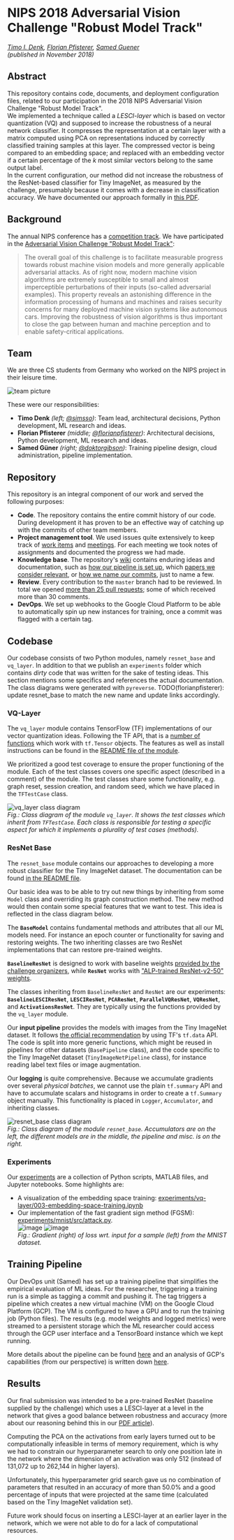 # NIPS 2018 Adversarial Vision Challenge "Robust Model Track"
_[Timo I. Denk](https://timodenk.com/), [Florian Pfisterer](https://twitter.com/FlorianPfi), [Samed Guener](https://twitter.com/samedguener)  
(published in November 2018)_

## Abstract
This repository contains code, documents, and deployment configuration files, related to our participation in the 2018 NIPS Adversarial Vision Challenge "Robust Model Track".  
We implemented a technique called a _LESCI-layer_ which is based on vector quantization (VQ) and supposed to increase the robustness of a neural network classifier.
It compresses the representation at a certain layer with a matrix computed using PCA on representations induced by correctly classified training samples at this layer.
The compressed vector is being compared to an embedding space; and replaced with an embedding vector if a certain percentage of the _k_ most similar vectors belong to the same output label.  
In the current configuration, our method did not increase the robustness of the ResNet-based classifier for Tiny ImageNet, as measured by the challenge, presumably because it comes with a decrease in classification accuracy.
We have documented our approach formally in [this PDF](./docs/article/article.pdf).


## Background

The annual NIPS conference has a [competition track](https://nips.cc/Conferences/2018/CompetitionTrack).
We have participated in the [Adversarial Vision Challenge "Robust Model Track"](https://www.crowdai.org/challenges/adversarial-vision-challenge):
> The overall goal of this challenge is to facilitate measurable progress towards robust machine vision models and more generally applicable adversarial attacks. As of right now, modern machine vision algorithms are extremely susceptible to small and almost imperceptible perturbations of their inputs (so-called adversarial examples). This property reveals an astonishing difference in the information processing of humans and machines and raises security concerns for many deployed machine vision systems like autonomous cars. Improving the robustness of vision algorithms is thus important to close the gap between human and machine perception and to enable safety-critical applications.

## Team

We are three CS students from Germany who worked on the NIPS project in their leisure time.

![team picture](https://user-images.githubusercontent.com/6556307/48194510-88171080-e34d-11e8-8d9a-705f82b6a50d.png)

These were our responsibilities:

* **Timo Denk** _(left; [@simsso](https://github.com/simsso))_: Team lead, architectural decisions, Python development, ML research and ideas.
* **Florian Pfisterer** _(middle; [@florianpfisterer](https://github.com/florianpfisterer))_: Architectural decisions, Python development, ML research and ideas.
* **Samed Güner** _(right; [@doktorgibson](https://github.com/doktorgibson))_: Training pipeline design, cloud administration, pipeline implementation.

## Repository

This repository is an integral component of our work and served the following purposes:
* **Code**. The repository contains the entire commit history of our code. During development it has proven to be an effective way of catching up with the commits of other team members.
* **Project management tool**. We used issues quite extensively to keep track of [work items](https://github.com/Simsso/NIPS-2018-Adversarial-Vision-Challenge/issues?q=label%3Awork-item+) and [meetings](https://github.com/Simsso/NIPS-2018-Adversarial-Vision-Challenge/issues?q=label%3Ameeting). For each meeting we took notes of assignments and documented the progress we had made.
* **Knowledge base**. The repository's [wiki](https://github.com/Simsso/NIPS-2018-Adversarial-Vision-Challenge/wiki) contains enduring ideas and documentation, such as [how our pipeline is set up](https://github.com/Simsso/NIPS-2018-Adversarial-Vision-Challenge/wiki/Training-Pipeline), which [papers we consider relevant](https://github.com/Simsso/NIPS-2018-Adversarial-Vision-Challenge/wiki/Reading-List), or [how we name our commits](https://github.com/Simsso/NIPS-2018-Adversarial-Vision-Challenge/wiki/Repository-Conventions), just to name a few.
* **Review**. Every contribution to the `master` branch had to be reviewed. In total we opened [more than 25 pull requests](https://github.com/Simsso/NIPS-2018-Adversarial-Vision-Challenge/pulls?q=is%3Apr); some of which received more than 30 comments.
* **DevOps**. We set up webhooks to the Google Cloud Platform to be able to automatically spin up new instances for training, once a commit was flagged with a certain tag.

## Codebase
Our codebase consists of two Python modules, namely `resnet_base` and `vq_layer`. In addition to that we publish an `experiments` folder which contains _dirty_ code that was written for the sake of testing ideas. This section mentions some specifics and references the actual documentation. The class diagrams were generated with `pyreverse`. TODO(florianpfisterer): update resnet_base to match the new name and update links accordingly.

### VQ-Layer
The `vq_layer` module contains TensorFlow (TF) implementations of our vector quantization ideas. Following the TF API, that is a [number of functions](https://github.com/Simsso/NIPS-2018-Adversarial-Vision-Challenge/blob/master/vq-layer/vq_layer/vq_layer.py) which work with `tf.Tensor` objects. The features as well as install instructions can be found in the [README file of the module](https://github.com/Simsso/NIPS-2018-Adversarial-Vision-Challenge/blob/master/vq-layer/README.md).

We prioritized a good test coverage to ensure the proper functioning of the module. Each of the test classes covers one specific aspect (described in a comment) of the module. The test classes share some functionality, e.g. graph reset, session creation, and random seed, which we have placed in the `TFTestCase` class.

![vq_layer class diagram](https://user-images.githubusercontent.com/6556307/48197469-1c857100-e356-11e8-9469-2451c8e38654.png)  
_Fig.: Class diagram of the module `vq_layer`. It shows the test classes which inherit from `TFTestCase`. Each class is responsible for testing a specific aspect for which it implements a plurality of test cases (methods)._

### ResNet Base

The `resnet_base` module contains our approaches to developing a more robust classifier for the Tiny ImageNet dataset. The documentation can be found [in the README file](https://github.com/Simsso/NIPS-2018-Adversarial-Vision-Challenge/blob/master/resnet-base/README.md).

Our basic idea was to be able to try out new things by inheriting from some `Model` class and overriding its graph construction method. The new method would then contain some special features that we want to test. This idea is reflected in the class diagram below. 

The **`BaseModel`** contains fundamental methods and attributes that all our ML models need. For instance an epoch counter or functionality for saving and restoring weights. The two inheriting classes are two ResNet implementations that can restore pre-trained weights. 

**`BaselineResNet`** is designed to work with baseline weights [provided by the challenge organizers](https://gitlab.crowdai.org/adversarial-vision-challenge/resnet18_model_baseline/tree/master/resnet18/checkpoints/model), while **`ResNet`** works with ["ALP-trained ResNet-v2-50" weights](https://github.com/tensorflow/models/tree/master/research/adversarial_logit_pairing#pre-trained-models).

The classes inheriting from `BaselineResNet` and `ResNet` are our experiments: **`BaselineLESCIResNet`**, **`LESCIResNet`**, **`PCAResNet`**, **`ParallelVQResNet`**, **`VQResNet`**, and **`ActivationsResNet`**. They are typically using the functions provided by the `vq_layer` module.

Our **input pipeline** provides the models with images from the Tiny ImageNet dataset. It follows [the official recommendation](https://www.tensorflow.org/guide/datasets) by using TF's `tf.data` API. The code is split into more generic functions, which might be reused in pipelines for other datasets (`BasePipeline` class), and the code specific to the Tiny ImageNet dataset (`TinyImageNetPipeline` class), for instance reading label text files or image augmentation.

Our **logging** is quite comprehensive. Because we accumulate gradients over several _physical batches_, we cannot use the plain `tf.summary` API and have to accumulate scalars and histograms in order to create a `tf.Summary` object manually. This functionality is placed in `Logger`, `Accumulator`, and inheriting classes.

![resnet_base class diagram](https://user-images.githubusercontent.com/6556307/48197117-09be6c80-e355-11e8-8a97-7e2b43edc8e6.png)  
_Fig.: Class diagram of the module `resnet_base`. Accumulators are on the left, the different models are in the middle, the pipeline and misc. is on the right._


### Experiments

Our [experiments](https://github.com/Simsso/NIPS-2018-Adversarial-Vision-Challenge/tree/master/experiments) are a collection of Python scripts, MATLAB files, and Jupyter notebooks. Some highlights are:
* A visualization of the embedding space training: [experiments/vq-layer/003-embedding-space-training.ipynb](https://github.com/Simsso/NIPS-2018-Adversarial-Vision-Challenge/blob/master/experiments/vq-layer/003-embedding-space-training.ipynb)
* Our implementation of the fast gradient sign method (FGSM): [experiments/mnist/src/attack.py](https://github.com/Simsso/NIPS-2018-Adversarial-Vision-Challenge/blob/master/experiments/mnist/src/attack.py).  
![image](https://user-images.githubusercontent.com/6556307/41718032-fbbc0c76-755b-11e8-902e-f752438935d6.png) ![image](https://user-images.githubusercontent.com/6556307/41718050-0fe0cd68-755c-11e8-9e57-864f75e0daef.png)  
_Fig.: Gradient (right) of loss wrt. input for a sample (left) from the MNIST dataset._

## Training Pipeline
Our DevOps unit (Samed) has set up a training pipeline that simplifies the empirical evaluation of ML ideas. For the researcher, triggering a training run is a simple as tagging a commit and pushing it. The tag triggers a pipeline which creates a new virtual machine (VM) on the Google Cloud Platform (GCP). The VM is configured to have a GPU and to run the training job (Python files). The results (e.g. model weights and logged metrics) were streamed to a persistent storage which the ML researcher could access through the GCP user interface and a TensorBoard instance which we kept running.

More details about the pipeline can be found [here](https://github.com/Simsso/NIPS-2018-Adversarial-Vision-Challenge/wiki/Training-Pipeline) and an analysis of GCP's capabilities (from our perspective) is written down [here](https://github.com/Simsso/NIPS-2018-Adversarial-Vision-Challenge/wiki/Google-Cloud-Platform).

## Results
Our final submission was intended to be a pre-trained ResNet (baseline supplied by the challenge) which uses a LESCI-layer at a level in the network that gives a good balance between robustness and accuracy 
(more about our reasoning behind this in our [PDF article](./docs/article/article.pdf)).

Computing the PCA on the activations from early layers turned out to be computationally infeasible in terms of memory requirement, which is why we had to constrain our hyperparameter search to only one position late in the network where the dimension of an
activation was only 512 (instead of 131,072 up to 262,144 in higher layers). 

Unfortunately, this hyperparameter grid search gave us no combination of parameters that resulted in an accuracy of more than 50.0% and a good percentage of inputs that were projected at the same time (calculated based on the Tiny ImageNet validation set).

Future work should focus on inserting a LESCI-layer at an earlier layer in the network, which we were not able to do for a lack of computational resources.
